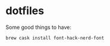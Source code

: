 # dotfiles

Some good things to have:
```brew tap caskroom/fonts
brew cask install font-hack-nerd-font
```
